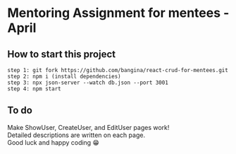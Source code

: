 # Mentoring Assignment for mentees - April

## How to start this project

    step 1: git fork https://github.com/bangina/react-crud-for-mentees.git
    step 2: npm i (install dependencies)
    step 3: npx json-server --watch db.json --port 3001
    step 4: npm start

## To do
Make ShowUser, CreateUser, and EditUser pages work! <br/>
Detailed descriptions are written on each page. <br/>
Good luck and happy coding 😁

